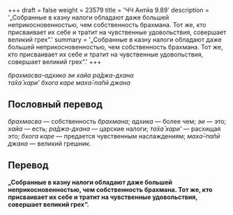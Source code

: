+++
draft = false
weight = 23579
title = 'ЧЧ Антйа 9.89'
description = '„Собранные в казну налоги обладают даже большей неприкосновенностью, чем собственность брахмана. Тот же, кто присваивает их себе и тратит на чувственные удовольствия, совершает великий грех“.'
summary = '„Собранные в казну налоги обладают даже большей неприкосновенностью, чем собственность брахмана. Тот же, кто присваивает их себе и тратит на чувственные удовольствия, совершает великий грех“.'
+++

_брахмасва-адхика эи хайа ра̄джа-дхана  
та̄ха̄ хари’ бхога каре маха̄-па̄пӣ джана_

## Пословный перевод

_брахмасва_ — собственность _брахмана_; _адхика_ — более чем; _эи_ — это; _хайа_ — есть; _ра̄джа_\-_дхана_ — царские налоги; _та̄ха̄_ _хари’_ — расхищая это; _бхога_ _каре_ — предается чувственным наслаждениям; _маха̄_\-_па̄пӣ_ _джана_ — великий грешник.

## Перевод

**„Собранные в казну налоги обладают даже большей неприкосновенностью, чем собственность брахмана. Тот же, кто присваивает их себе и тратит на чувственные удовольствия, совершает великий грех“.**
